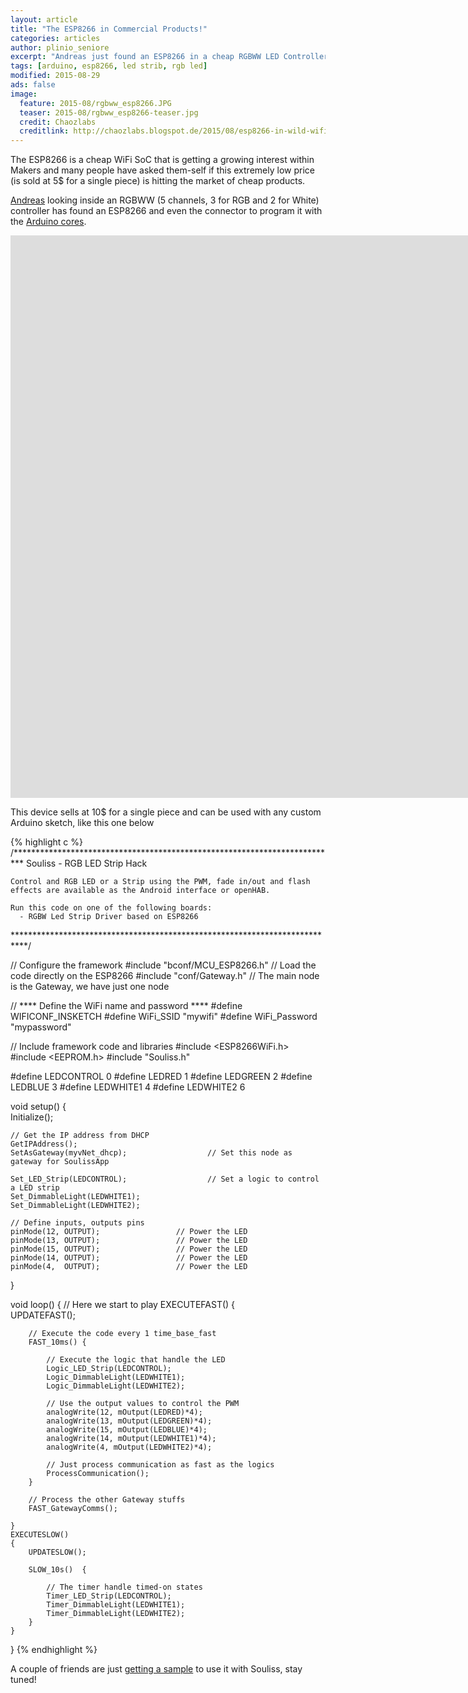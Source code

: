 ```yaml
---
layout: article
title: "The ESP8266 in Commercial Products!"
categories: articles
author: plinio_seniore
excerpt: "Andreas just found an ESP8266 in a cheap RGBWW LED Controller."
tags: [arduino, esp8266, led strib, rgb led]
modified: 2015-08-29
ads: false  
image:
  feature: 2015-08/rgbww_esp8266.JPG
  teaser: 2015-08/rgbww_esp8266-teaser.jpg
  credit: Chaozlabs
  creditlink: http://chaozlabs.blogspot.de/2015/08/esp8266-in-wild-wifi-led-controller-hack.html?m=1
---
```


The ESP8266 is a cheap WiFi SoC that is getting a growing interest within Makers and many people have asked them-self if this extremely low price (is sold at 5$ for a single piece) is hitting the market of cheap products.

[Andreas](http://chaozlabs.blogspot.de/2015/08/esp8266-in-wild-wifi-led-controller-hack.html?m=1) looking inside an RGBWW (5 channels, 3 for RGB and 2 for White) controller has found an ESP8266 and even the connector to program it with the [Arduino cores](https://github.com/esp8266/Arduino).

<iframe width="1600" height="900" src="https://www.youtube.com/embed/OrIDz9ky8zk" frameborder="0" allowfullscreen></iframe>

This device sells at 10$ for a single piece and can be used with any custom Arduino sketch, like this one below

{% highlight c %}
/**************************************************************************
    Souliss - RGB LED Strip Hack
    
    Control and RGB LED or a Strip using the PWM, fade in/out and flash 
    effects are available as the Android interface or openHAB.
 
    Run this code on one of the following boards:
      - RGBW Led Strip Driver based on ESP8266
    
***************************************************************************/

// Configure the framework
#include "bconf/MCU_ESP8266.h"              // Load the code directly on the ESP8266
#include "conf/Gateway.h"                   // The main node is the Gateway, we have just one node

// **** Define the WiFi name and password ****
#define WIFICONF_INSKETCH
#define WiFi_SSID               "mywifi"
#define WiFi_Password           "mypassword"    

// Include framework code and libraries
#include <ESP8266WiFi.h>
#include <EEPROM.h>
#include "Souliss.h"

#define LEDCONTROL        0
#define LEDRED            1
#define LEDGREEN          2
#define LEDBLUE           3
#define LEDWHITE1         4
#define LEDWHITE2         6

void setup()
{   
    Initialize();

    // Get the IP address from DHCP
    GetIPAddress();                          
    SetAsGateway(myvNet_dhcp);                  // Set this node as gateway for SoulissApp                        
                
    Set_LED_Strip(LEDCONTROL);                  // Set a logic to control a LED strip
    Set_DimmableLight(LEDWHITE1);
    Set_DimmableLight(LEDWHITE2);
   
    // Define inputs, outputs pins
    pinMode(12, OUTPUT);                 // Power the LED
    pinMode(13, OUTPUT);                 // Power the LED
    pinMode(15, OUTPUT);                 // Power the LED    
    pinMode(14, OUTPUT);                 // Power the LED
    pinMode(4,  OUTPUT);                 // Power the LED 
}

void loop()
{ 
    // Here we start to play
    EXECUTEFAST() {                     
        UPDATEFAST();   

        // Execute the code every 1 time_base_fast      
        FAST_10ms() {
                    
            // Execute the logic that handle the LED
            Logic_LED_Strip(LEDCONTROL);
            Logic_DimmableLight(LEDWHITE1);
            Logic_DimmableLight(LEDWHITE2);

            // Use the output values to control the PWM
            analogWrite(12, mOutput(LEDRED)*4);
            analogWrite(13, mOutput(LEDGREEN)*4);
            analogWrite(15, mOutput(LEDBLUE)*4);
            analogWrite(14, mOutput(LEDWHITE1)*4);
            analogWrite(4, mOutput(LEDWHITE2)*4);

            // Just process communication as fast as the logics
            ProcessCommunication();
        } 

        // Process the other Gateway stuffs
        FAST_GatewayComms();
          
    }
    EXECUTESLOW()
    {   
        UPDATESLOW();

        SLOW_10s()  {
        
            // The timer handle timed-on states
            Timer_LED_Strip(LEDCONTROL); 
            Timer_DimmableLight(LEDWHITE1);
            Timer_DimmableLight(LEDWHITE2);                       
        }     
    }       
} 
{% endhighlight %}

A couple of friends are just [getting a sample](https://groups.google.com/forum/?utm_medium=email&utm_source=footer#!msg/souliss/x_ZmFFRWVCo/9-DwshERBgAJ) to use it with Souliss, stay tuned!